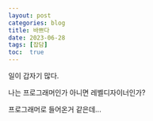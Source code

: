 ```yaml
---
layout: post
categories: blog
title: 바쁘다
date: 2023-06-28
tags: [잡담]
toc:  true
---
```


일이 갑자기 많다.

나는 프로그래머인가 아니면 레벨디자이너인가?

프로그래머로 들어온거 같은데...
